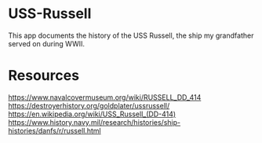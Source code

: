 # USS-Russell
This app documents the history of the USS Russell, the ship my grandfather served on during WWII.

# Resources
https://www.navalcovermuseum.org/wiki/RUSSELL_DD_414
https://destroyerhistory.org/goldplater/ussrussell/
https://en.wikipedia.org/wiki/USS_Russell_(DD-414)
https://www.history.navy.mil/research/histories/ship-histories/danfs/r/russell.html

